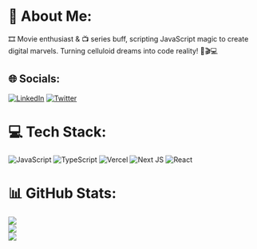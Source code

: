 # 💫 About Me:
🎞️ Movie enthusiast & 📺 series buff, scripting JavaScript magic to create digital marvels. 
Turning celluloid dreams into code reality! 🚀🎬💻


## 🌐 Socials:
[![LinkedIn](https://img.shields.io/badge/LinkedIn-%230077B5.svg?logo=linkedin&logoColor=white)](https://linkedin.com/in/raj-rathore) [![Twitter](https://img.shields.io/badge/Twitter-%231DA1F2.svg?logo=Twitter&logoColor=white)](https://twitter.com/Rajrathore725) 

# 💻 Tech Stack:
![JavaScript](https://img.shields.io/badge/javascript-%23323330.svg?style=for-the-badge&logo=javascript&logoColor=%23F7DF1E) ![TypeScript](https://img.shields.io/badge/typescript-%23007ACC.svg?style=for-the-badge&logo=typescript&logoColor=white) ![Vercel](https://img.shields.io/badge/vercel-%23000000.svg?style=for-the-badge&logo=vercel&logoColor=white) ![Next JS](https://img.shields.io/badge/Next-black?style=for-the-badge&logo=next.js&logoColor=white) ![React](https://img.shields.io/badge/react-%2320232a.svg?style=for-the-badge&logo=react&logoColor=%2361DAFB)
# 📊 GitHub Stats:
![](https://github-readme-stats.vercel.app/api?username=raj7096&theme=dark&hide_border=false&include_all_commits=true&count_private=true)<br/>
![](https://github-readme-streak-stats.herokuapp.com/?user=raj7096&theme=dark&hide_border=false)<br/>
![](https://github-readme-stats.vercel.app/api/top-langs/?username=raj7096&theme=dark&hide_border=false&include_all_commits=true&count_private=true&layout=compact)

<!-- Proudly created with GPRM ( https://gprm.itsvg.in ) -->
